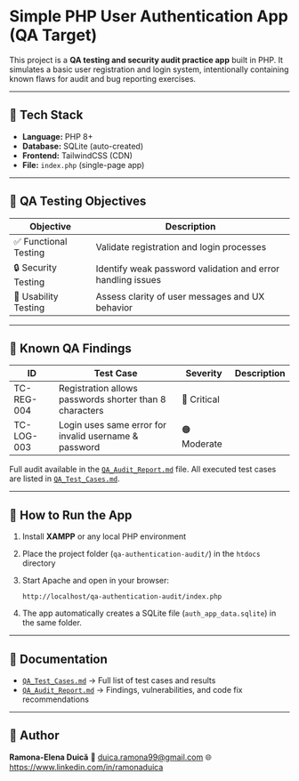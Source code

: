 # Simple PHP User Authentication App (QA Target)

This project is a **QA testing and security audit practice app** built in PHP.
It simulates a basic user registration and login system, intentionally containing known flaws for audit and bug reporting exercises.

---

## 🧰 Tech Stack

* **Language:** PHP 8+
* **Database:** SQLite (auto-created)
* **Frontend:** TailwindCSS (CDN)
* **File:** `index.php` (single-page app)

---

## 🎯 QA Testing Objectives

| Objective            | Description                                                 |
| -------------------- | ----------------------------------------------------------- |
| ✅ Functional Testing | Validate registration and login processes                   |
| 🔒 Security Testing  | Identify weak password validation and error handling issues |
| 🧠 Usability Testing | Assess clarity of user messages and UX behavior             |

---

## 🧪 Known QA Findings

| ID         | Test Case                                               | Severity    | Description |
| ---------- | ------------------------------------------------------- | ----------- | ----------- |
| TC-REG-004 | Registration allows passwords shorter than 8 characters | 🔴 Critical |             |
| TC-LOG-003 | Login uses same error for invalid username & password   | 🟠 Moderate |             |

Full audit available in the [`QA_Audit_Report.md`](./QA_Audit_Report.md) file.
All executed test cases are listed in [`QA_Test_Cases.md`](./QA_Test_Cases.md).

---

## 🚀 How to Run the App

1. Install **XAMPP** or any local PHP environment
2. Place the project folder (`qa-authentication-audit/`) in the `htdocs` directory
3. Start Apache and open in your browser:

   ```
   http://localhost/qa-authentication-audit/index.php
   ```
4. The app automatically creates a SQLite file (`auth_app_data.sqlite`) in the same folder.

---

## 🧾 Documentation

* [`QA_Test_Cases.md`](./QA_Test_Cases.md) → Full list of test cases and results
* [`QA_Audit_Report.md`](./QA_Audit_Report.md) → Findings, vulnerabilities, and code fix recommendations

---

## 💬 Author

**Ramona-Elena Duică**
📧 duica.ramona99@gmail.com
🌐 https://www.linkedin.com/in/ramonaduica
